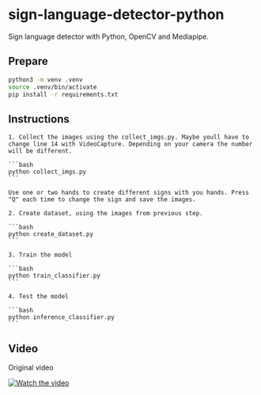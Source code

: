 # sign-language-detector-python

Sign language detector with Python, OpenCV and Mediapipe.

## Prepare

```bash
python3 -m venv .venv
source .venv/bin/activate
pip install -r requirements.txt
```

## Instructions

    1. Collect the images using the collect_imgs.py. Maybe youll have to change line 14 with VideoCapture. Depending on your camera the number will be different.

    ```bash
    python collect_imgs.py
    ```

    Use one or two hands to create different signs with you hands. Press "Q" each time to change the sign and save the images.

    2. Create dataset, using the images from previous step.

    ```bash
    python create_dataset.py
    ```

    3. Train the model

    ```bash
    python train_classifier.py
    ```

    4. Test the model

    ```bash
    python inference_classifier.py
    ```
    
## Video

Original video

[![Watch the video](https://img.youtube.com/vi/MJCSjXepaAM/0.jpg)](https://www.youtube.com/watch?v=MJCSjXepaAM)

